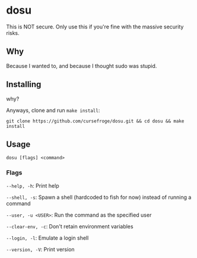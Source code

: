 # dosu
This is NOT secure. Only use this if you're fine with the massive security risks.

## Why
Because I wanted to, and because I thought sudo was stupid.

## Installing
why?

Anyways, clone and run `make install`:

`git clone https://github.com/cursefroge/dosu.git && cd dosu && make install`

## Usage
`dosu [flags] <command>`

### Flags
`--help, -h`: Print help

`--shell, -s`: Spawn a shell (hardcoded to fish for now) instead of running a command

`--user, -u <USER>`: Run the command as the specified user

`--clear-env, -c`: Don't retain environment variables

`--login, -l`: Emulate a login shell

`--version, -V`: Print version

